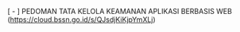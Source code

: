 [ - ] PEDOMAN TATA KELOLA KEAMANAN APLIKASI
BERBASIS WEB (https://cloud.bssn.go.id/s/QJsdjKiKjpYmXLj)